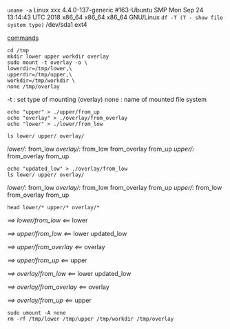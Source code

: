 
```uname -a```
Linux xxx 4.4.0-137-generic #163-Ubuntu SMP Mon Sep 24 13:14:43 UTC 2018 x86_64 x86_64 x86_64 GNU/Linux
```df -T (T - show file system type)```
/dev/sda1      ext4

[commands](https://askubuntu.com/questions/699565/example-overlayfs-usage)
```
cd /tmp
mkdir lower upper workdir overlay
sudo mount -t overlay -o \
lowerdir=/tmp/lower,\
upperdir=/tmp/upper,\
workdir=/tmp/workdir \
none /tmp/overlay
```
-t   : set type of mounting (overlay)
none : name of mounted file system
```
echo "upper" > ./upper/from_up
echo "overlay" > ./overlay/from_overlay
echo "lower" > ./lower/from_low
```
```
ls lower/ upper/ overlay/
```
*lower/:*
from_low
*overlay/:*
from_low  from_overlay  from_up
*upper/:*
from_overlay  from_up
```
echo "updated_low" > ./overlay/from_low
ls lower/ upper/ overlay/
```
*lower/:*
from_low
*overlay/:*
from_low  from_overlay  from_up
*upper/:*
from_low  from_overlay  from_up
```
head lower/* upper/* overlay/*
```
*==> lower/from_low <==*
lower

*==> upper/from_low <==*
lower
updated_low

*==> upper/from_overlay <==*
overlay

*==> upper/from_up <==*
upper

*==> overlay/from_low <==*
lower
updated_low

*==> overlay/from_overlay <==*
overlay

*==> overlay/from_up <==*
upper

```
sudo umount -A none
rm -rf /tmp/lower /tmp/upper /tmp/workdir /tmp/overlay
```